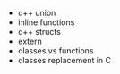 - c++ union
- inline functions
- c++ structs
- extern
- classes vs functions
- classes replacement in C